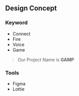 ﻿
## Design Concept

### Keyword
+ Connect
+ Fire
+ Voice
+ Game

>Our Project Name is **GAMP**
### Tools
+ Figma
+ Lottie
